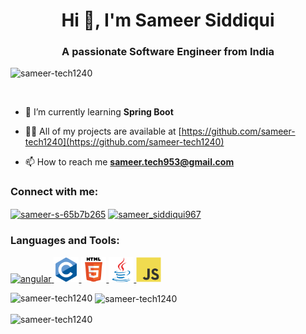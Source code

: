 <h1 align="center">Hi 👋, I'm Sameer Siddiqui</h1>
<h3 align="center">A passionate Software Engineer from India</h3>

<img align="right" alt="" width="400" src="https://camo.githubusercontent.com/cae12fddd9d6982901d82580bdf321d81fb299141098ca1c2d4891870827bf17/68747470733a2f2f6d69726f2e6d656469756d2e636f6d2f6d61782f313336302f302a37513379765349765f7430696f4a2d5a2e676966">

<p align="left"> <img src="https://komarev.com/ghpvc/?username=sameer-tech1240&label=Profile%20views&color=0e75b6&style=flat" alt="sameer-tech1240" /> </p>

<p align="left"> <a href="https://twitter.com/" target="blank"><img src="https://img.shields.io/twitter/follow/?logo=twitter&style=for-the-badge" alt="" /></a> </p>

- 🌱 I’m currently learning **Spring Boot**

- 👨‍💻 All of my projects are available at [https://github.com/sameer-tech1240](https://github.com/sameer-tech1240)

- 📫 How to reach me **sameer.tech953@gmail.com**

<h3 align="left">Connect with me:</h3>
<p align="left">
<a href="https://linkedin.com/in/sameer-s-65b7b265" target="blank"><img align="center" src="https://raw.githubusercontent.com/rahuldkjain/github-profile-readme-generator/master/src/images/icons/Social/linked-in-alt.svg" alt="sameer-s-65b7b265" height="30" width="40" /></a>
<a href="https://instagram.com/sameer_siddiqui967" target="blank"><img align="center" src="https://raw.githubusercontent.com/rahuldkjain/github-profile-readme-generator/master/src/images/icons/Social/instagram.svg" alt="sameer_siddiqui967" height="30" width="40" /></a>
</p>

<h3 align="left">Languages and Tools:</h3>
<p align="left"> <a href="https://angular.io" target="_blank" rel="noreferrer"> <img src="https://angular.io/assets/images/logos/angular/angular.svg" alt="angular" width="40" height="40"/> </a> <a href="https://www.cprogramming.com/" target="_blank" rel="noreferrer"> <img src="https://raw.githubusercontent.com/devicons/devicon/master/icons/c/c-original.svg" alt="c" width="40" height="40"/> </a> <a href="https://www.w3.org/html/" target="_blank" rel="noreferrer"> <img src="https://raw.githubusercontent.com/devicons/devicon/master/icons/html5/html5-original-wordmark.svg" alt="html5" width="40" height="40"/> </a> <a href="https://www.java.com" target="_blank" rel="noreferrer"> <img src="https://raw.githubusercontent.com/devicons/devicon/master/icons/java/java-original.svg" alt="java" width="40" height="40"/> </a> <a href="https://developer.mozilla.org/en-US/docs/Web/JavaScript" target="_blank" rel="noreferrer"> <img src="https://raw.githubusercontent.com/devicons/devicon/master/icons/javascript/javascript-original.svg" alt="javascript" width="40" height="40"/> </a> </p>

<p><img align="left" src="https://github-readme-stats.vercel.app/api/top-langs?username=sameer-tech1240&show_icons=true&locale=en&layout=compact" alt="sameer-tech1240" /></p>

<p>&nbsp;<img align="center" src="https://github-readme-stats.vercel.app/api?username=sameer-tech1240&show_icons=true&locale=en" alt="sameer-tech1240" /></p>

<p><img align="center" src="https://github-readme-streak-stats.herokuapp.com/?user=sameer-tech1240&" alt="sameer-tech1240" /></p>

